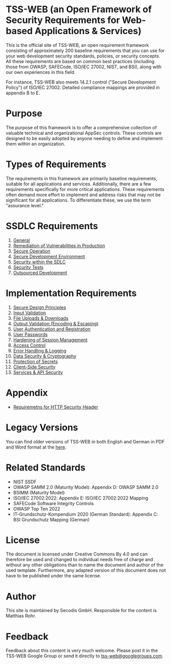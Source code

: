 # TSS-WEB (an Open Framework of Security Requirements for Web-based Applications & Services)

This is the official site of TSS-WEB, an open requirement framework consisting of approximately 200 baseline requirements that you can use for your web development security standards, policies, or security concepts. All these requirements are based on common best practices (including those from OWASP, SAFECode, ISO/IEC 27002, NIST, and BSI), along with our own experiences in this field.

For instance, TSS-WEB also meets 14.2.1 control ("Secure Development Policy") of ISO/IEC 27002. Detailed compliance mappings are provided in appendix B to E.

# Purpose

The purpose of this framework is to offer a comprehensive collection of valuable technical and organizational AppSec controls. These controls are designed to be easily adopted by anyone needing to define and implement them within an organization.

# Types of Requirements

The requirements in this framework are primarily baseline requirements, suitable for all applications and services. Additionally, there are a few requirements specifically for more critical applications. These requirements often demand more effort to implement and address risks that may not be significant for all applications. To differentiate these, we use the term "assurance level."

# SSDLC Requirements

1. [General](A_SSDLC_Requirements/01_General.md)
2. [Remediation of Vulnerabilities in Production](A_SSDLC_Requirements/02_Vulnerability-Remediation.md) 
3. [Secure Operation](A_SSDLC_Requirements/03_Secure-Operation.md)
4. [Secure Development Environment](A_SSDLC_Requirements/04_Secure-Dev-Environment.md)
5. [Security within the SDLC](A_SSDLC_Requirements/05_Security-wthin-SDLC.md)
6. [Security Tests](A_SSDLC_Requirements/06_Security-Tests.md)
7. [Outsourced Development](A_SSDLC_Requirements/07_Outsourced-Development.md)

# Implementation Requirements

1. [Secure Design Principles](B_Implementation_Requirements/01_Secure-Design-Principles.md)
2. [Input Validation](B_Implementation_Requirements/02_InputVal.md)
3. [File Uploads & Downloads](B_Implementation_Requirements/03_FileUploads.md)
4. [Output Validation (Encoding & Escaping)](B_Implementation_Requirements/04_OutputVal.md)
5. [User Authentication and Registration](B_Implementation_Requirements/05_UserAuth.md)
6. [User Passwords](B_Implementation_Requirements/06_User-Passwords.md)
7. [Hardening of Session Management](B_Implementation_Requirements/07_Session-Mgmt.md)
8. [Access Control](B_Implementation_Requirements/08_Access-Control.md)
9. [Error Handling & Logging](B_Implementation_Requirements/09_Error-Handling-And-Logging.md)
10. [Data Security & Cryptography](B_Implementation_Requirements/10_Data-Security.md)
11. [Protection of Secrets](B_Implementation_Requirements/11_Secrets.md)
12. [Client-Side Security](B_Implementation_Requirements/12_Client-Side-Security.md)
13. [Services & API Security](B_Implementation_Requirements/13_API-Security.md)

# Appendix

- [Requiremetns for HTTP Security Header](Appendix/RequirementsforHTTPSecurityHeader.md)

# Legacy Versions

You can find older versions of TSS-WEB in both English and German in PDF and Word format at the [here](https://secodis.atlassian.net/wiki/spaces/TSSWEB).

# Related Standards
- NIST SSDF
- OWASP SAMM 2.0 (Maturity Model): Appendix D: OWASP SAMM 2.0
- BSIMM (Maturity Model)
- ISO/IEC 27002:2022: Appendix E: ISO/IEC 27002:2022 Mapping
- SAFECode Software Integrity Controls
- OWASP Top Ten 2022
- IT-Grundschutz-Kompendium 2020 (German Standard): Appendix C: BSI Grundschutz Mapping (German)


# License
The document is licensed under Creative Commons By 4.0 and can therefore be used and changed to individual needs free of charge and without any other obligations than to name the document and author of the used template. Furthermore, any adapted version of this document does not have to be published under the same license.

# Author
This site is maintained by Secodis GmbH. Responsible for the content is Matthias Rohr. 

# Feedback 
Feedback about this content is very much welcome. Please post it in the TSS-WEB Google Group or send it directly to tss-web@googlegroups.com.
